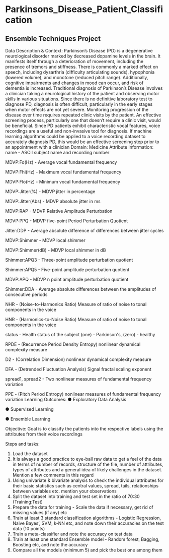 # Parkinsons_Disease_Patient_Classification

## Ensemble Techniques Project
Data Description & Context:
Parkinson’s Disease (PD) is a degenerative neurological disorder marked by decreased dopamine levels in the brain. It manifests itself through a deterioration of movement, including the presence of tremors and stiffness. There is commonly a marked effect on speech, including dysarthria (difficulty articulating sounds), hypophonia (lowered volume), and monotone (reduced pitch range). Additionally, cognitive impairments and changes in mood can occur, and risk of dementia is increased.
Traditional diagnosis of Parkinson’s Disease involves a clinician taking a neurological history of the patient and observing motor skills in various situations. Since there is no definitive laboratory test to diagnose PD, diagnosis is often difficult, particularly in the early stages when motor effects are not yet severe. Monitoring progression of the disease over time requires repeated clinic visits by the patient. An effective screening process, particularly one that doesn’t require a clinic visit, would be beneficial. Since PD patients exhibit characteristic vocal features, voice recordings are a useful and non-invasive tool for diagnosis. If machine learning algorithms could be applied to a voice recording dataset to accurately diagnosis PD, this would be an effective screening step prior to an appointment with a clinician
Domain:
Medicine
Attribute Information:
name - ASCII subject name and recording number

MDVP:Fo(Hz) - Average vocal fundamental frequency

MDVP:Fhi(Hz) - Maximum vocal fundamental frequency

MDVP:Flo(Hz) - Minimum vocal fundamental frequency

MDVP:Jitter(%) - MDVP jitter in percentage

MDVP:Jitter(Abs) - MDVP absolute jitter in ms

MDVP:RAP - MDVP Relative Amplitude Perturbation

MDVP:PPQ - MDVP five-point Period Perturbation Quotient

Jitter:DDP - Average absolute difference of differences between jitter cycles

MDVP:Shimmer - MDVP local shimmer

MDVP:Shimmer(dB) - MDVP local shimmer in dB

Shimmer:APQ3 - Three-point amplitude perturbation quotient

Shimmer:APQ5 - Five-point amplitude perturbation quotient

MDVP:APQ - MDVP n point amplitude perturbation quotient

Shimmer:DDA - Average absolute differences between the amplitudes of consecutive periods

NHR - (Noise-to-Harmonics Ratio) Measure of ratio of noise to tonal components in the voice

HNR - (Harmonics-to-Noise Ratio) Measure of ratio of noise to tonal components in the voice

status - Health status of the subject (one) - Parkinson's, (zero) - healthy

RPDE - (Recurrence Period Density Entropy) nonlinear dynamical complexity measure

D2 - (Correlation Dimension) nonlinear dynamical complexity measure

DFA - (Detrended Fluctuation Analysis) Signal fractal scaling exponent

spread1, spread2 - Two nonlinear measures of fundamental frequency variation

PPE - (Pitch Period Entropy) nonlinear measures of fundamental frequency variation
Learning Outcomes:
● Exploratory Data Analysis

● Supervised Learning

● Ensemble Learning

Objective:
Goal is to classify the patients into the respective labels using the attributes from their voice recordings

Steps and tasks:
1. Load the dataset
2. It is always a good practice to eye-ball raw data to get a feel of the data in terms of number of records, structure of the file, number of attributes,
types of attributes and a general idea of likely challenges in the dataset. Mention a few comments in this regard
3. Using univariate & bivariate analysis to check the individual attributes for their basic statistics such as central values, spread, tails, relationships between variables etc. mention your observations
4. Split the dataset into training and test set in the ratio of 70:30 (Training:Test)
5. Prepare the data for training - Scale the data if necessary, get rid of missing values (if any) etc
6. Train at least 3 standard classification algorithms - Logistic Regression, Naive Bayes’, SVM, k-NN etc, and note down their accuracies on the test data (10 points)
7. Train a meta-classifier and note the accuracy on test data
8. Train at least one standard Ensemble model - Random forest, Bagging, Boosting etc, and note the accuracy
9. Compare all the models (minimum 5) and pick the best one among them 
